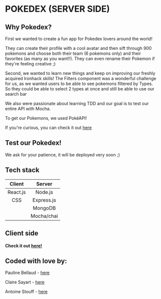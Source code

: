 # POKEDEX (SERVER SIDE) 

## Why Pokedex?

First we wanted to create a fun app for Pokedex lovers around the world!

They can create their profile with a cool avatar and then sift through 900 pokemons and choose both their team (6 pokemons only) and their favorites (as many as you want!!).
They can even rename their Pokemon if they're feeling creative ;)

Second, we wanted to learn new things and keep on improving our freshly acquired Ironhack skills!
The Filters component was a wonderful challenge for us, as we wanted users to be able to see pokemons filtered by Types. So they could be able to select 2 types at once and still be able to use our search bar

We also were passionate about learning TDD and our goal is to test our entire API with Mocha.


To get our Pokemons, we used PokéAPI!

If you're curious, you can check it out [here](https://pokeapi.co/) 


## Test our Pokedex!

We ask for your patience, it will be deployed very soon ;)

## Tech stack

| Client      | Server       |     
|:-----------:|:------------:|
| React.js    | Node.js      |
|   CSS       | Express.js   |
|             | MongoDB      |
|             | Mocha/chai   |


## Client side

#### Check it out [here!](https://github.com/skiimcdogg/Project-Pokedex-Client)

## Coded with love by:

Pauline Bellaud - [here](https://github.com/Iron-Popi)

Claire Sayart - [here](https://github.com/clsayart)

Antoine Stouff - [here](https://github.com/skiimcdogg)




